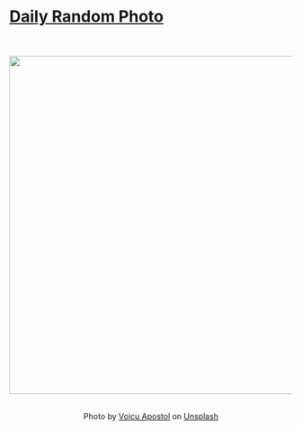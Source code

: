 # [Daily Random Photo](https://www.dailyrandomphoto.com/)

<div align="center">
  <br>
  <br>
  <a href="https://www.dailyrandomphoto.com/p/2022/2022-01-05/"><img src="https://images.unsplash.com/photo-1586806632280-44542f78e956?crop=entropy&cs=tinysrgb&fit=max&fm=jpg&ixid=Mnw3NzUwOHwwfDF8cmFuZG9tfHx8fHx8fHx8MTY0MTM0MjEzNg&ixlib=rb-1.2.1&q=80&w=1080" width="600px"></a>
  <br>
  <br>
  <p class="has-text-grey">Photo by <a href="https://unsplash.com/@cerpow?utm_source=Daily%20Random%20Photo&amp;utm_medium=referral" target="_blank" rel="noopener noreferrer">Voicu Apostol</a> on <a href="https://unsplash.com/photos/eZgxjJSVbEs?utm_source=Daily%20Random%20Photo&amp;utm_medium=referral" target="_blank" rel="noopener noreferrer">Unsplash</a></p>
</div>
